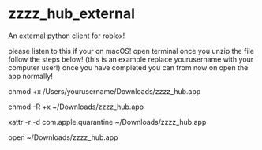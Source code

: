 # zzzz_hub_external
An external python client for roblox!

please listen to this if your on macOS!
open terminal once you unzip the file
follow the steps below! (this is an example replace yourusername with your computer user!)
once you have completed you can from now on open the app normally!

chmod +x /Users/yourusername/Downloads/zzzz_hub.app

chmod -R +x ~/Downloads/zzzz_hub.app

xattr -r -d com.apple.quarantine ~/Downloads/zzzz_hub.app

open ~/Downloads/zzzz_hub.app
